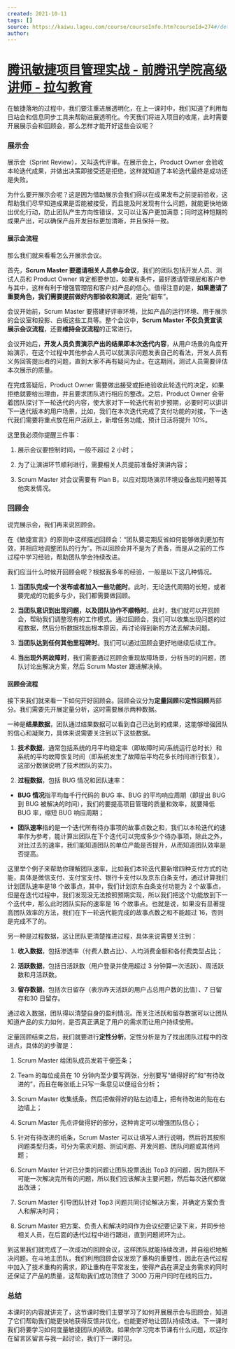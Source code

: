 ```yaml
---
created: 2021-10-11
tags: []
source: https://kaiwu.lagou.com/course/courseInfo.htm?courseId=274#/detail/pc?id=3750
author: 
---
```


# [腾讯敏捷项目管理实战 - 前腾讯学院高级讲师 - 拉勾教育](https://kaiwu.lagou.com/course/courseInfo.htm?courseId=274#/detail/pc?id=3750)


在敏捷落地的过程中，我们要注重进展透明化，在上一课时中，我们知道了利用每日站会和信息同步工具来帮助进展透明化。今天我们将进入项目的收尾，此时需要开展展示会和回顾会，那么怎样才能开好这些会议呢？

### 展示会

展示会（Sprint Review），又叫迭代评审。在展示会上，Product Owner 会验收本轮迭代成果，并做出决策即接受还是拒绝，这样就知道了本轮迭代最终是成功还是失败。

为什么要开展示会呢？这是因为借助展示会我们得以在成果发布之前提前验收，这帮助我们尽早知道成果是否能被接受，而且能及时发现有什么问题，就能更快地做出优化行动，防止团队产生方向性错误，又可以让客户更加满意；同时这种短期的成果产出，可以确保产品开发目标更加清晰，并且保持一致。

#### 展示会流程

那么我们就来看看怎么开展示会议。

首先，**Scrum Master 要邀请相关人员参与会议**，我们的团队包括开发人员、测试人员和 Product Owner 肯定都要参加，如果有条件，最好邀请管理层和客户参与其中，这样有利于增强管理层和客户对产品的信心。值得注意的是，**如果邀请了重要角色，我们需要提前做好内部验收和测试**，避免“翻车”。

会议开始前，Scrum Master 要搭建好评审环境，比如产品的运行环境、用于展示的会议室和投影、白板这些工具等。整个会议中，**Scrum Master **不仅**负责宣读展示会议流程**，还要**维持会议流程**的正常进行。

会议开始后，**开发人员负责演示产出的结果即本次迭代内容**，从用户场景的角度开始演示，在这个过程中其他参会人员可以就演示问题发表自己的看法，开发人员有义务回答提出者的问题，直到大家不再有疑问为止。在这期间，测试人员需要评估本次展示的质量。

在完成答疑后，Product Owner 需要做出接受或拒绝验收此轮迭代的决定，如果拒绝就要给出理由，并且要求团队进行相应的整改。之后，Product Owner 会带着团队探讨下一轮迭代的内容，使大家对下一轮迭代有初步预期，必要时可以讲讲下一迭代版本的用户场景，比如，我们在本次迭代完成了支付功能的对接，下一迭代我们需要将重点放在用户活跃上，新增任务功能，预计日活将提升 10%。

这里我必须你提醒三件事：

1.  展示会议要控制时间，一般不超过 2 小时；
    
2.  为了让演讲环节顺利进行，需要相关人员提前准备好演讲内容；
    
3.  Scrum Master 对会议需要有 Plan B，以应对现场演示环境设备出现问题等其他突发情况。
    

### 回顾会

说完展示会，我们再来说回顾会。

在《敏捷宣言》的原则中这样描述回顾会：“团队要定期反省如何能够做到更加有效，并相应地调整团队的⾏为”。所以回顾会并不是为了责备，而是从之前的工作过程中学习经验，帮助团队学会持续改进。

我们应当什么时候开回顾会呢？根据我多年的经验，一般是以下这几种情况。

1.  **当团队完成⼀个发布或者加⼊⼀些功能时**。此时，无论迭代周期的长短，或者要完成的功能多与少，我们都需要做回顾。
    
2.  **当团队意识到出现问题，以及团队协作不顺畅时**。此时，我们就可以开回顾会，帮助我们调整现有的工作模式。通过回顾会，我们可以收集出现问题的过程数据，然后分析数据找出根本原因，再讨论得到新的方法去解决问题。
    
3.  **当团队达到任何其他里程碑时**。我们可以通过回顾会更好地继续后续工作。
    
4.  **当出现外网故障时**，我们需要通过回顾会重现故障场景，分析当时的问题，团队讨论出解决方案，然后 Scrum Master 跟进解决掉。
    

#### 回顾会流程

接下来我们就来看一下如何开好回顾会。回顾会议分为**定量回顾**和**定性回顾**两部分。我们需要先开展定量分析，这时需要展示两种数据。

一种是**结果数据**，团队通过结果数据可以看到自己已达到的成果，这能够增强团队的信心和凝聚力，具体来说需要关注到以下这些数据。

1.  **技术数据**，通常包括系统的月平均稳定率（即故障时间/系统运行总时长）和系统的平均故障恢复时间（即系统发生了故障后平均花多长时间进行恢复），这部分数据说明了技术团队的实力。
    
2.  **过程数据**，包括 BUG 情况和团队速率：
    

-   **BUG 情况**指平均每千行代码的 BUG 率、BUG 的平均响应周期（即提出 BUG 到 BUG 被解决的时间），我们的要提高项目管理的质量和效率，就要降低 BUG 率，缩短 BUG 响应周期；
    
-   **团队速率**指的是一个迭代所有待办事项的故事点数之和，我们以本轮迭代的速率作为参考，能计算出团队在下个迭代可以完成多少个待办事项，除此之外，对比过去的速率，我们能知道团队的单位产能是否提升，从而知道团队效率是否提高。
    

这里举个例子来帮助你理解团队速率，比如我们本轮迭代要新增四种支付方式的功能，具体是微信支付、支付宝支付、银行卡支付以及京东白条支付，通过计算我们计划团队速率是18 个故事点，其中，我们计划京东白条支付功能为 2 个故事点，但是在迭代过程中，我们发现没无法按照预期实现，所以我们把这个功能放到下一个迭代中，那么此时团队实际的速率是 16 个故事点。也就是说，如果没有显著提高团队效率的方法，我们在下一轮迭代能完成的故事点数之和不能超过 16，否则是完成不了的。

另一种是过程数据，这让团队更清楚推进过程，具体来说需要关注到：

1.  **收入数据**，包括渗透率（付费人数占比）、人均消费金额和各付费类型占比；
    
2.  **活跃数据**，包括日活跃数（用户登录并使用超过 3 分钟算一次活跃）、周活跃数和月活跃数。
    
3.  **留存数据**，包括次日留存（表示昨天活跃的用户占总用户数的比值）、7 日留存和30 日留存。
    

通过收入数据，团队得以清楚自身的盈利情况。而关注活跃和留存数据可以让团队知道产品的实力如何，是否真正满足了用户的需求而让用户持续使用。

定量回顾结束之后，我们就要进行**定性分析**。定性分析是为了找出团队过程中的改进点，具体的的步骤是：

1.  Scrum Master 给团队成员发若干便签条；
    
2.  Team 的每位成员在 10 分钟内至少要写两张，分别要写“做得好的”和“有待改进的”，而且在每张纸上只写一条意见以便组合分析；
    
3.  Scrum Master 收集纸条，然后把做得好的贴左边墙上，把有待改进的贴在右边墙上；
    
4.  Scrum Master 先点评做得好的部分，这种肯定可以增强团队信心；
    
5.  针对有待改进的纸条，Scrum Master 可以让填写人进行说明，然后将其按照问题类型归类，可分为需求问题、测试问题、开发问题、团队问题或其他问题；
    
6.  Scrum Master 针对已分类的问题让团队投票选出 Top3 的问题，因为团队不可能一次解决完所有的问题，所以我们应该解决主要问题，然后每次迭代都做出改进；
    
7.  Scrum Master 引导团队针对 Top3 问题共同讨论解决方案，并确定方案负责人和解决时间；
    
8.  Scrum Master 把方案、负责人和解决时间作为会议纪要记录下来，并同步给相关人员，在后面的迭代过程中进行跟进，直到问题闭环为止。
    

到这里我们就完成了一次成功的回顾会议，这样团队就能持续改进，并自组织地解决问题。在斗地主团队，我们利用回顾会议发现了重构的重要性，因此在迭代过程中加入了技术重构的需求，即让重构在平常发生，使得产品在满足业务需求的同时还保证了产品的质量，这帮助我们成功顶住了 3000 万用户同时在线的压力。

### 总结

本课时的内容就讲完了，这节课时我们主要学习了如何开展展示会与回顾会，知道了它们帮助我们能更快地获得反馈并优化，也能更好地让团队持续改进。下一课时我们将要学习如何度量敏捷团队的绩效。如果你学习完本节课有什么问题，欢迎你在留言区留言与我一起讨论，我们下一课时见。
